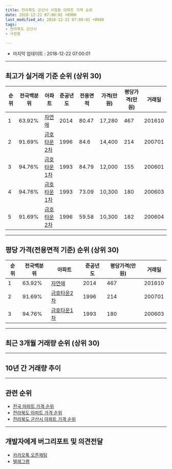 ```yaml
---
title: 전라북도 군산시 사정동 아파트 가격 순위
date: 2018-12-22 07:00:01 +0900
last_modified_at: 2018-12-22 07:00:01 +0900
tags:
- 전라북도 군산시
- 사정동

---
```


* 마지막 업데이트 : 2018-12-22 07:00:01

---

## 최고가 실거래 기준 순위 (상위 30)


|순위|전국백분위|아파트|준공년도|전용면적|가격(만원)|평당가격(만원)|거래일|
|---|---|---|---|---|---|---|---|
|1|63.92%|[자연애](https://search.naver.com/search.naver?query=%EC%A0%84%EB%9D%BC%EB%B6%81%EB%8F%84+%EA%B5%B0%EC%82%B0%EC%8B%9C+%EC%82%AC%EC%A0%95%EB%8F%99+%EC%9E%90%EC%97%B0%EC%95%A0)|2014|80.47|17,280|467|201610|
|2|91.69%|[금호타운2차](https://search.naver.com/search.naver?query=%EC%A0%84%EB%9D%BC%EB%B6%81%EB%8F%84+%EA%B5%B0%EC%82%B0%EC%8B%9C+%EC%82%AC%EC%A0%95%EB%8F%99+%EA%B8%88%ED%98%B8%ED%83%80%EC%9A%B42%EC%B0%A8)|1996|84.6|14,400|214|200701|
|3|94.76%|[금호타운1차](https://search.naver.com/search.naver?query=%EC%A0%84%EB%9D%BC%EB%B6%81%EB%8F%84+%EA%B5%B0%EC%82%B0%EC%8B%9C+%EC%82%AC%EC%A0%95%EB%8F%99+%EA%B8%88%ED%98%B8%ED%83%80%EC%9A%B41%EC%B0%A8)|1993|84.79|12,000|155|200601|
|4|94.76%|[금호타운1차](https://search.naver.com/search.naver?query=%EC%A0%84%EB%9D%BC%EB%B6%81%EB%8F%84+%EA%B5%B0%EC%82%B0%EC%8B%9C+%EC%82%AC%EC%A0%95%EB%8F%99+%EA%B8%88%ED%98%B8%ED%83%80%EC%9A%B41%EC%B0%A8)|1993|73.09|10,300|180|200603|
|5|91.69%|[금호타운2차](https://search.naver.com/search.naver?query=%EC%A0%84%EB%9D%BC%EB%B6%81%EB%8F%84+%EA%B5%B0%EC%82%B0%EC%8B%9C+%EC%82%AC%EC%A0%95%EB%8F%99+%EA%B8%88%ED%98%B8%ED%83%80%EC%9A%B42%EC%B0%A8)|1996|59.58|10,300|182|200604|


---

## 평당 가격(전용면적 기준) 순위 (상위 30)


|순위|전국백분위|아파트|준공년도|평당가격(만원)|거래일|
|---|---|---|---|---|---|
|1|63.92%|[자연애](https://search.naver.com/search.naver?query=%EC%A0%84%EB%9D%BC%EB%B6%81%EB%8F%84+%EA%B5%B0%EC%82%B0%EC%8B%9C+%EC%82%AC%EC%A0%95%EB%8F%99+%EC%9E%90%EC%97%B0%EC%95%A0)|2014|467|201610|
|2|91.69%|[금호타운2차](https://search.naver.com/search.naver?query=%EC%A0%84%EB%9D%BC%EB%B6%81%EB%8F%84+%EA%B5%B0%EC%82%B0%EC%8B%9C+%EC%82%AC%EC%A0%95%EB%8F%99+%EA%B8%88%ED%98%B8%ED%83%80%EC%9A%B42%EC%B0%A8)|1996|214|200701|
|3|94.76%|[금호타운1차](https://search.naver.com/search.naver?query=%EC%A0%84%EB%9D%BC%EB%B6%81%EB%8F%84+%EA%B5%B0%EC%82%B0%EC%8B%9C+%EC%82%AC%EC%A0%95%EB%8F%99+%EA%B8%88%ED%98%B8%ED%83%80%EC%9A%B41%EC%B0%A8)|1993|180|200603|


---

## 최근 3개월 거래량 순위 (상위 30)


<div style="width:100%;">
    <canvas id="deal_count_ranking" height="250"></canvas>
</div>


<script>
new Chart(document.getElementById("deal_count_ranking"), {
    type: 'horizontalBar',
    data: {
        labels: ['금호타운2차', '금호타운1차'],
        datasets: [{
            label: '실거래 수',
            data: [6, 1],
            borderColor: "rgba(255, 0, 128, 1)",
            backgroundColor: "rgba(255, 0, 128, 0.5)",
            fill: false,
        }]
    },
    options: {
        responsive: true,
        title: {
            display: true,
            text: '최근 3개월 거래량 순위'
        },
        tooltips: {
            mode: 'index',
            intersect: false,
            callbacks: {
                title: function(tooltipItems, data) {
                    return "실거래 수:";
                },
                label: function(tooltipItem, data) {
                    return data.labels[tooltipItem.index] + ": " + tooltipItem.xLabel;
                }
            }
        },
        hover: {
            mode: 'nearest',
            intersect: true
        },
        scales: {
            xAxes: [{
                display: true,
                scaleLabel: {
                    display: true,
                    labelString: '실거래 수'
                },
                ticks: {
                    suggestedMin: 0,
                }
            }],
            yAxes: [{
                display: true,
                ticks: {
                    autoSkip: false,
                    callback: function(value, index, values) {
                        if (value.length > 15)
                            return value.substr(0, 13) + "...";
                        else
                            return value;
                    }
                },
                scaleLabel: {
                    display: false,
                }
            }]
        }
    }
});

</script>


---

## 10년 간 거래량 추이


<div style="width:100%;">
    <canvas id="deal_progress" height="250"></canvas>
</div>

<script>
new Chart(document.getElementById("deal_progress"), {
    type: 'line',
    data: {
        labels: ['200812','200901','200902','200903','200904','200905','200906','200907','200908','200909','200910','200911','200912','201001','201002','201003','201004','201005','201006','201007','201008','201009','201010','201011','201012','201101','201102','201103','201104','201105','201106','201107','201108','201109','201110','201111','201112','201201','201202','201203','201204','201205','201206','201207','201208','201209','201210','201211','201212','201301','201302','201303','201304','201305','201306','201307','201308','201309','201310','201311','201312','201401','201402','201403','201404','201405','201406','201407','201408','201409','201410','201411','201412','201501','201502','201503','201504','201505','201506','201507','201508','201509','201510','201511','201512','201601','201602','201603','201604','201605','201606','201607','201608','201609','201610','201611','201612','201701','201702','201703','201704','201705','201706','201707','201708','201709','201710','201711','201712','201801','201802','201803','201804','201805','201806','201807','201808','201809','201810','201811','201812'],
        datasets: [{
            label: '실거래 수',
            pointRadius: 1,
            data: [0, 1, 1, 1, 4, 0, 4, 3, 1, 2, 1, 1, 3, 3, 2, 6, 6, 3, 4, 4, 2, 3, 8, 4, 4, 5, 4, 5, 7, 7, 2, 4, 6, 6, 4, 3, 2, 2, 2, 1, 4, 4, 2, 1, 2, 3, 0, 4, 2, 0, 3, 3, 0, 3, 2, 4, 0, 2, 2, 1, 6, 4, 4, 2, 1, 5, 2, 5, 5, 6, 2, 2, 1, 4, 2, 10, 5, 3, 5, 0, 5, 5, 1, 1, 4, 3, 1, 3, 3, 1, 4, 2, 2, 2, 3, 1, 1, 2, 0, 1, 3, 4, 5, 0, 4, 2, 3, 2, 0, 0, 1, 2, 2, 1, 1, 1, 2, 1, 2, 1, 4],
            borderColor: "rgba(255, 201, 14, 1)",
            backgroundColor: "rgba(255, 201, 14, 0.5)",
            fill: true,
        }]
    },
    options: {
        responsive: true,
        title: {
            display: true,
            text: '10년간 거래량 추이'
        },
        tooltips: {
            mode: 'index',
            intersect: false,
        },
        hover: {
            mode: 'nearest',
            intersect: true
        },
        scales: {
            xAxes: [{
                display: true,
                scaleLabel: {
                    display: true,
                    labelString: '년/월'
                }
            }],
            yAxes: [{
                display: true,
                ticks: {
                    suggestedMin: 0,
                },
                scaleLabel: {
                    display: true,
                    labelString: '실거래 수'
                }
            }]
        }
    }
});

</script>


---

## 관련 순위

- [전국 아파트 가격 순위](https://inasie.github.io/apt-ranking/전국)
- [전라북도 아파트 가격 순위](https://inasie.github.io/apt-ranking/전라북도)
- [전라북도 군산시 아파트 가격 순위](https://inasie.github.io/apt-ranking/전라북도-군산시)


---

## 개발자에게 버그리포트 및 의견전달

- [카카오톡 오픈채팅](https://open.kakao.com/o/gLJUAP4)
- [텔레그램](https://t.me/inasie)

